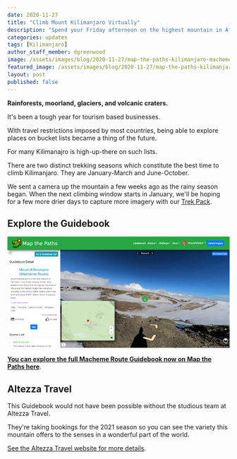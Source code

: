 ```yaml
---
date: 2020-11-27
title: "Climb Mount Kilimanjaro Virtually"
description: "Spend your Friday afternoon on the highest mountain in Africa and the highest single free-standing mountain in the world."
categories: updates
tags: [Kilimanjaro]
author_staff_member: dgreenwood
image: /assets/images/blog/2020-11-27/map-the-paths-kilimanjaro-macheme-route-guidebook-meta.jpg
featured_image: /assets/images/blog/2020-11-27/map-the-paths-kilimanjaro-macheme-route-guidebook-sm.jpg
layout: post
published: false
---
```


**Rainforests, moorland, glaciers, and volcanic craters.**

It's been a tough year for tourism based businesses.

With travel restrictions imposed by most countries, being able to explore places on bucket lists became a thing of the future.

For many Kilimanajro is high-up-there on such lists.

There are two distinct trekking seasons which constitute the best time to climb Kilimanjaro. They are January-March and June-October.

We sent a camera up the mountain a few weeks ago as the rainy season began. When the next climbing window starts in January, we'll be hoping for a few more drier days to capture more imagery with our [Trek Pack](/trek-pack).

## Explore the Guidebook

<img class="img-fluid" src="/assets/images/blog/2020-11-27/map-the-paths-kilimanjaro-macheme-route-guidebook-sm.jpg" alt="Map the Paths Kilimanjaro Macheme Route Guidebook" title="Map the Paths Kilimanjaro Macheme Route Guidebook" />

[**You can explore the full Macheme Route Guidebook now on Map the Paths here**](
https://mtp.trekview.org/guidebook/c73475b3-bf7c-4137-8e95-c784ebbfe927/detail/?image_key=nqxkUt9huzyk0KiKzax1rF).

## Altezza Travel

This Guidebook would not have been possible without the studious team at Altezza Travel.

They're taking bookings for the 2021 season so you can see the variety this mountain offers to the senses in a wonderful part of the world.

[See the Altezza Travel website for more details](https://en.altezza.travel/).